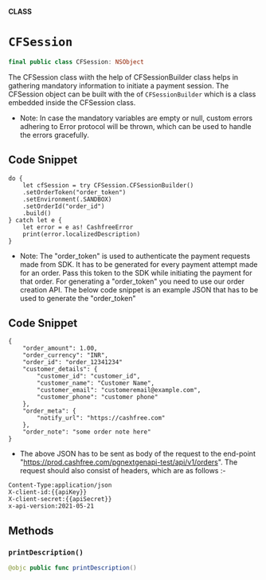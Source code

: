 **CLASS**

# `CFSession`

```swift
final public class CFSession: NSObject
```

 The CFSession class wiith the help of CFSessionBuilder class helps in gathering mandatory information to initiate a payment session. The CFSession object can be built with the of `CFSessionBuilder` which is a class embedded inside the CFSession class.
 
* Note: In case the mandatory variables are empty or null, custom errors adhering to Error protocol will be thrown, which can be used to handle the errors gracefully.
 
 ## Code Snippet ##
 
 ```
 do {
     let cfSession = try CFSession.CFSessionBuilder()
     .setOrderToken("order_token")
     .setEnvironment(.SANDBOX)
     .setOrderId("order_id")
     .build()
} catch let e {
     let error = e as! CashfreeError
     print(error.localizedDescription)
}
 ```
* Note: The "order_token" is used to authenticate the payment requests made from SDK. It has to be generated for every payment attempt made for an order. Pass this token to the SDK while initiating the payment for that order. For generating a "order_token" you need to use our order creation API. The below code snippet is an example JSON that has to be used to generate the "order_token"
 
 ## Code Snippet ##
 
 ```
 {
     "order_amount": 1.00,
     "order_currency": "INR",
     "order_id": "order_12341234"
     "customer_details": {
         "customer_id": "customer_id",
         "customer_name": "Customer Name",
         "customer_email": "customeremail@example.com",
         "customer_phone": "customer phone"
     },
     "order_meta": {
         "notify_url": "https://cashfree.com"
     },
     "order_note": "some order note here"
 }
 ```
 
 * The above JSON has to be sent as body of the request to the end-point "https://prod.cashfree.com/pgnextgenapi-test/api/v1/orders". The request should also consist of headers, which are as follows :-
 
 ```
 Content-Type:application/json
 X-client-id:{{apiKey}}
 X-client-secret:{{apiSecret}}
 x-api-version:2021-05-21
 ```

## Methods
### `printDescription()`

```swift
@objc public func printDescription()
```
